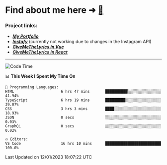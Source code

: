 # Find about me here ➜ [🧑](https://pauabella.dev)

### Project links:
- ***[My Portfolio](https://pauabella.dev)***
- ***[Instafy](https://instafy.me)*** (currently not working due to changes in the Instagram API)
- ***[GiveMeTheLyrics in Vue](https://lyrics.pauabella.dev)***
- ***[GiveMeTheLyrics in React](https://pauabella.dev/GiveMeTheLyrics)***

---
<!--START_SECTION:waka-->
![Code Time](http://img.shields.io/badge/Code%20Time-1%2C779%20hrs%207%20mins-blue)

📊 **This Week I Spent My Time On** 

```text
💬 Programming Languages: 
HTML                     6 hrs 47 mins       ██████████░░░░░░░░░░░░░░░   41.94% 
TypeScript               6 hrs 19 mins       █████████░░░░░░░░░░░░░░░░   39.07% 
CSS                      3 hrs 3 mins        ████░░░░░░░░░░░░░░░░░░░░░   18.93% 
JSON                     0 secs              ░░░░░░░░░░░░░░░░░░░░░░░░░   0.03% 
GraphQL                  0 secs              ░░░░░░░░░░░░░░░░░░░░░░░░░   0.02%

🔥 Editors: 
VS Code                  16 hrs 10 mins      █████████████████████████   100.0%

```


 Last Updated on 12/01/2023 18:07:22 UTC
<!--END_SECTION:waka-->
